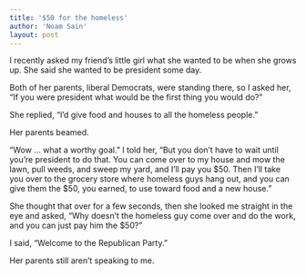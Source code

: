 ```yaml
---
title: '$50 for the homeless'
author: 'Noam Sain'
layout: post
---
```


I recently asked my friend’s little girl what she wanted to be when she grows up. She said she wanted to be president some day.  
  
Both of her parents, liberal Democrats, were standing there, so I asked her, “If you were president what would be the first thing you would do?”

She replied, “I’d give food and houses to all the homeless people.”

Her parents beamed.

“Wow … what a worthy goal.” I told her, “But you don’t have to wait until you’re president to do that. You can come over to my house and mow the lawn, pull weeds, and sweep my yard, and I’ll pay you $50. Then I’ll take you over to the grocery store where homeless guys hang out, and you can give them the $50, you earned, to use toward food and a new house.”

She thought that over for a few seconds, then she looked me straight in the eye and asked, “Why doesn’t the homeless guy come over and do the work, and you can just pay him the $50?”

I said, “Welcome to the Republican Party.”

Her parents still aren’t speaking to me.